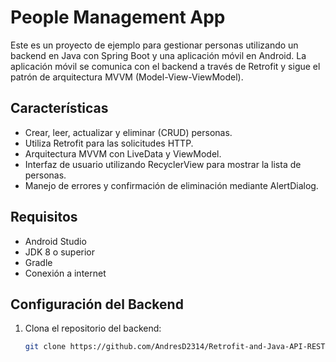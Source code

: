 # People Management App

Este es un proyecto de ejemplo para gestionar personas utilizando un backend en Java con Spring Boot y una aplicación móvil en Android. La aplicación móvil se comunica con el backend a través de Retrofit y sigue el patrón de arquitectura MVVM (Model-View-ViewModel).

## Características

- Crear, leer, actualizar y eliminar (CRUD) personas.
- Utiliza Retrofit para las solicitudes HTTP.
- Arquitectura MVVM con LiveData y ViewModel.
- Interfaz de usuario utilizando RecyclerView para mostrar la lista de personas.
- Manejo de errores y confirmación de eliminación mediante AlertDialog.

## Requisitos

- Android Studio
- JDK 8 o superior
- Gradle
- Conexión a internet

## Configuración del Backend

1. Clona el repositorio del backend:

   ```bash
   git clone https://github.com/AndresD2314/Retrofit-and-Java-API-REST.git
